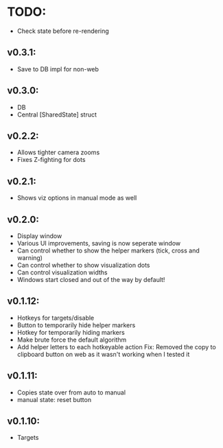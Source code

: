 
# TODO:
- Check state before re-rendering

## v0.3.1:
- Save to DB impl for non-web

## v0.3.0:
- DB
- Central [SharedState] struct

## v0.2.2:
- Allows tighter camera zooms
- Fixes Z-fighting for dots

## v0.2.1:
- Shows viz options in manual mode as well

## v0.2.0:
- Display window
- Various UI improvements, saving is now seperate window
- Can control whether to show the helper markers (tick, cross and warning)
- Can control whether to show visualization dots
- Can control visualization widths
- Windows start closed and out of the way by default!


## v0.1.12:
- Hotkeys for targets/disable
- Button to temporarily hide helper markers
- Hotkey for temporarily hiding markers
- Make brute force the default algorithm
- Add helper letters to each hotkeyable action
Fix: Removed the copy to clipboard button on web as it wasn't working when I tested it

## v0.1.11:
- Copies state over from auto to manual
- manual state: reset button

## v0.1.10:
- Targets
